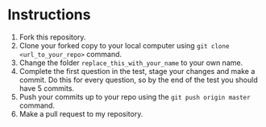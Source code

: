 # Instructions

1. Fork this repository.
2. Clone your forked copy to your local computer using `git clone <url_to_your_repo>` command.
3. Change the folder `replace_this_with_your_name` to your own name.
4. Complete the first question in the test, stage your changes and make a commit. Do this for every question, so by the end of the test you should have 5 commits.
5. Push your commits up to your repo using the `git push origin master` command.
6. Make a pull request to my repository.
